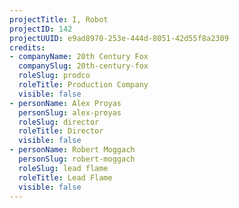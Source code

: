 ```yaml
---
projectTitle: I, Robot
projectID: 142
projectUUID: e9ad8970-253e-444d-8051-42d55f8a2309
credits:
- companyName: 20th Century Fox
  companySlug: 20th-century-fox
  roleSlug: prodco
  roleTitle: Production Company
  visible: false
- personName: Alex Proyas
  personSlug: alex-proyas
  roleSlug: director
  roleTitle: Director
  visible: false
- personName: Robert Moggach
  personSlug: robert-moggach
  roleSlug: lead flame
  roleTitle: Lead Flame
  visible: false
---
```

